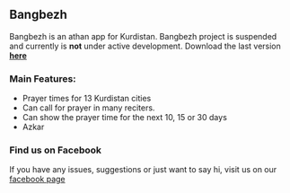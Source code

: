 ## Bangbezh
Bangbezh is an athan app for Kurdistan. Bangbezh project is suspended and currently is **not** under active development. Download the last version **[here](https://github.com/encrypt0r/bangbezh-website/releases/download/v3.1/Bangbezh_Installer_3.1.exe)**

### Main Features:
+ Prayer times for 13 Kurdistan cities
+ Can call for prayer in many reciters.
+ Can show the prayer time for the next 10, 15 or 30 days
+ Azkar

### Find us on Facebook

If you have any issues, suggestions or just want to say hi, visit us on our [facebook page](https://www.facebook.com/bangbezh)

